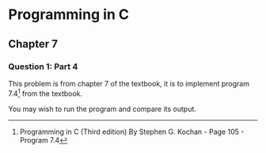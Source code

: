 # Programming in C
## Chapter 7
### Question 1: Part 4

This problem is from chapter 7 of the textbook, it is to implement program 7.4[^1] from the textbook.

You may wish to run the program and compare its output.

[^1]: Programming in C (Third edition) By Stephen G. Kochan - Page 105 - Program 7.4
